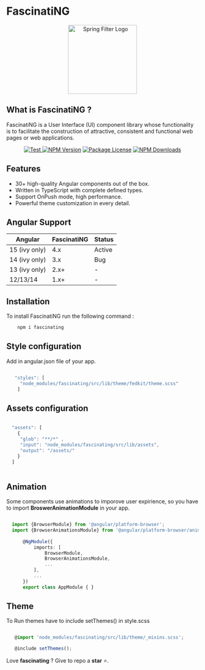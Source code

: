 # FascinatiNG

<p align="center">
  <a href="https://github.com/68ociredef/fascinatiNG">
    <img src="https://imagizer.imageshack.com/img922/4490/5KPxID.png" alt="Spring Filter Logo" width="180">
  </a>
</p>

## What is FascinatiNG ?

FascinatiNG is a User Interface (UI) component library whose functionality is to facilitate the construction of attractive, consistent and functional web pages or web applications.
<p align="center">
<a href="https://github.com/68ociredef/fascinatiNG/stargazers" target="_blank">
    <img src="https://img.shields.io/github/stars/68ociredef/fascinatiNG?style=social&label=Star&maxAge=2592000" alt="Test">
</a>
<a href="https://www.npmjs.com/~fascinating" target="_blank"><img src="https://img.shields.io/npm/v/fascinating" alt="NPM Version" /></a>
<a href="https://www.npmjs.com/~fascinating" target="_blank"><img src="https://img.shields.io/npm/l/fascinating" alt="Package License" /></a>
<a href="https://www.npmjs.com/~fascinating" target="_blank"><img src="https://img.shields.io/npm/dm/fascinating" alt="NPM Downloads" /></a>

## Features

   * 30+ high-quality Angular components out of the box.
   * Written in TypeScript with complete defined types.
   * Support OnPush mode, high performance.
   * Powerful theme customization in every detail.

## Angular Support

 Angular       | FascinatiNG     | Status      |
 ------------- | --------------- | ----------- |
 15 (ivy only) | 4.x             | Active      |
 14 (ivy only) | 3.x             | Bug         |
 13 (ivy only) | 2.x+            | -           |
 12/13/14      | 1.x+            | -           |             
 

## Installation

To install FascinatiNG run the following command :


``` sh
    npm i fascinating
```

## Style configuration

Add in angular.json file of your app.

```ts

   "styles": [
     "node_modules/fascinating/src/lib/theme/fedkit/theme.scss"
    ]

```

## Assets configuration

```ts

  "assets": [
    {
     "glob": "**/*" ,
     "input": "node_modules/fascinating/src/lib/assets",
     "output": "/assets/"
    }
  ]
  

```

## Animation

Some components use animations to imporove user expirience, so you have to import **BroswerAnimationModule** in your app.

```ts

  import {BrowserModule} from '@angular/platform-browser';
  import {BrowserAnimationsModule} from '@angular/platform-browser/animations';
      
      @NgModule({
          imports: [
              BrowserModule,
              BrowserAnimationsModule,
              ...
          ],
          ...
      })
      export class AppModule { }

```

## Theme

To Run themes have to include setThemes() in style.scss

```ts

   @import 'node_modules/fascinating/src/lib/theme/_mixins.scss';

   @include setThemes();

```



Love **fascinating** ? Give to repo a **star** :star:.
